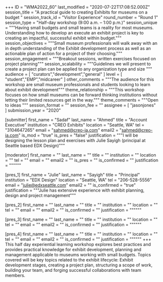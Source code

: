 +++
ID = "WMA2022_60"
last_modified = "2020-07-22T17:08:52.000Z"
session_title = "A practical guide to creating Exhibits for museums on a budget "
session_track_id = "Visitor Experience"
round_number = "Round 1"
session_type = "Half-day workshop (9:00 a.m. – 1:00 p.m.)"
session_unique = """Having small budgets and small teams is a reality for most museums. Understanding how to develop an execute an exhibit project is key to creating an impactful, successful exhibit within budget."""
session_objectives = """Small museum professionals will walk away with an in depth understanding of the Exhibit development process as well as an actionable plan of action for a project of their choosing."""
session_engagement = """Breakout sessions, written exercises focused on project planning"""
session_scalability = """Guidelines we will present to create a project plan can be applied to any organization type and size
"""
audience = [ "curators","development","general" ]
level = [ "student","EMP","midcareer" ]
other_comments = """The audience for this workshop are small museum professionals and students looking to learn about exhibit development"""
theme_relationship = """This workshop focuses on how small museums can be forward thinking institutions without letting their limited resources get in the way."""
theme_comments = """Open to ideas
"""
session_format = ""
session_fee = ""
assignee = [ "jasonjones" ]
submission_year = "2020"

[submitter]
first_name = "Sadaf"
last_name = "Ahmed"
title = "Account Executive"
institution = "CREO Exhibits"
location = "Seattle, WA"
tel = "3104647265"
email = "sahmed@creo-ia.com"
email2 = "sahmed@creo-ia.com"
is_mod = "true"
is_pres = "false"
justification = """I will be designing the lesson plan and exercises with Julie Sayigh (principal at Seattle based EDX Design)"""

[moderator]
first_name = ""
last_name = ""
title = ""
institution = ""
location = ""
tel = ""
email = ""
email2 = ""
is_pres = ""
is_confirmed = ""
justification = """"""

[pres_1]
first_name = "Julie"
last_name = "Sayigh"
title = "Principal"
institution = "EDX Design"
location = "Seattle, WA"
tel = "206-528-5556"
email = "julie@edxseattle.com"
email2 = ""
is_confirmed = "true"
justification = """Julie has extensive experience with exhibit planning, design and project management"""

[pres_2]
first_name = ""
last_name = ""
title = ""
institution = ""
location = ""
tel = ""
email = ""
email2 = ""
is_confirmed = ""
justification = """"""

[pres_3]
first_name = ""
last_name = ""
title = ""
institution = ""
location = ""
tel = ""
email = ""
email2 = ""
is_confirmed = ""
justification = """"""

[pres_4]
first_name = ""
last_name = ""
title = ""
institution = ""
location = ""
tel = ""
email = ""
email2 = ""
is_confirmed = ""
justification = """"""
+++
This half day experiential learning workshop explores best practices and provides practical knowledge for exhibit development, planning and management applicable to museums working with small budgets. Topics covered will be key topics related to the exhibit lifecycle: Exhibit development stages, creating a project plan, structuring a scope of work, building your team, and forging successful collaborations with team members.
